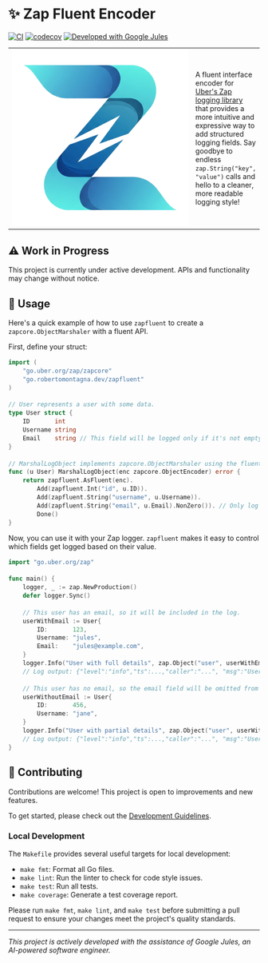 # ✨ Zap Fluent Encoder

[![CI](https://github.com/RobertoMontagna/zapfluent/actions/workflows/ci.yml/badge.svg)](https://github.com/RobertoMontagna/zapfluent/actions/workflows/ci.yml)
[![codecov](https://codecov.io/gh/RobertoMontagna/zapfluent/graph/badge.svg)](https://codecov.io/gh/RobertoMontagna/zapfluent)
[![Developed with Google Jules](https://img.shields.io/badge/Developed%20with-Google%20Jules-blue?logo=google)](https://jules.google/)

<table>
  <tr>
    <td align="center" width="400">
      <img src="assets/images/fluentzap_logo.png" alt="Zap Fluent Encoder Logo" width="400"/>
    </td>
    <td>
      A fluent interface encoder for <a href="https://github.com/uber-go/zap">Uber's Zap logging library</a> that provides a more intuitive and expressive way to add structured logging fields. Say goodbye to endless <code>zap.String("key", "value")</code> calls and hello to a cleaner, more readable logging style!
    </td>
  </tr>
</table>

## ⚠️ Work in Progress

This project is currently under active development. APIs and functionality may change without notice.

## 🚀 Usage

Here's a quick example of how to use `zapfluent` to create a `zapcore.ObjectMarshaler` with a fluent API.

First, define your struct:

```go
import (
	"go.uber.org/zap/zapcore"
	"go.robertomontagna.dev/zapfluent"
)

// User represents a user with some data.
type User struct {
	ID       int
	Username string
	Email    string // This field will be logged only if it's not empty.
}

// MarshalLogObject implements zapcore.ObjectMarshaler using the fluent API.
func (u User) MarshalLogObject(enc zapcore.ObjectEncoder) error {
	return zapfluent.AsFluent(enc).
		Add(zapfluent.Int("id", u.ID)).
		Add(zapfluent.String("username", u.Username)).
		Add(zapfluent.String("email", u.Email).NonZero()). // Only log email if not empty!
		Done()
}
```

Now, you can use it with your Zap logger. `zapfluent` makes it easy to control which fields get logged based on their value.

```go
import "go.uber.org/zap"

func main() {
	logger, _ := zap.NewProduction()
	defer logger.Sync()

	// This user has an email, so it will be included in the log.
	userWithEmail := User{
		ID:       123,
		Username: "jules",
		Email:    "jules@example.com",
	}
	logger.Info("User with full details", zap.Object("user", userWithEmail))
	// Log output: {"level":"info","ts":...,"caller":"...", "msg":"User with full details","user":{"id":123,"username":"jules","email":"jules@example.com"}}

	// This user has no email, so the email field will be omitted from the log.
	userWithoutEmail := User{
		ID:       456,
		Username: "jane",
	}
	logger.Info("User with partial details", zap.Object("user", userWithoutEmail))
	// Log output: {"level":"info","ts":...,"caller":"...", "msg":"User with partial details","user":{"id":456,"username":"jane"}}
}
```

## 🤝 Contributing

Contributions are welcome! This project is open to improvements and new features.

To get started, please check out the [Development Guidelines](assets/DEVELOPMENT.md).

### Local Development

The `Makefile` provides several useful targets for local development:

- `make fmt`: Format all Go files.
- `make lint`: Run the linter to check for code style issues.
- `make test`: Run all tests.
- `make coverage`: Generate a test coverage report.

Please run `make fmt`, `make lint`, and `make test` before submitting a pull request to ensure your changes meet the project's quality standards.

---
*This project is actively developed with the assistance of Google Jules, an AI-powered software engineer.*
